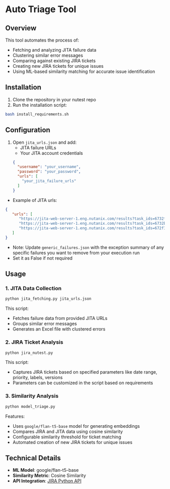 # Auto Triage Tool

## Overview

This tool automates the process of:
- Fetching and analyzing JITA failure data
- Clustering similar error messages
- Comparing against existing JIRA tickets
- Creating new JIRA tickets for unique issues
- Using ML-based similarity matching for accurate issue identification

## Installation

1. Clone the repository in your nutest repo
2. Run the installation script:
```bash
bash install_requirements.sh
```

## Configuration

1. Open `jita_urls.json` and add:
   - JITA failure URLs
   - Your JITA account credentials
   ```json
   {
     "username": "your_username",
     "password": "your_password",
     "urls": [
       "your_jita_failure_urls"
     ]
   }
   ```

  - Example of JITA urls: 
  ```json
  {
     "urls": [
        "https://jita-web-server-1.eng.nutanix.com/results?task_ids=6732f3448e79ced0e93a67dc&active_tab=2&merge_tests=false",
        "https://jita-web-server-1.eng.nutanix.com/results?task_ids=6732bcfa8e79cec01c35e326&active_tab=2&merge_tests=false",
        "https://jita-web-server-1.eng.nutanix.com/results?task_ids=672f198a2bc0c41b29373495&active_tab=2&merge_tests=false"
     ]
  }
```
  - Note: Update `generic_failures.json` with the exception summary of any specific failures you want to remove from your execution run
  - Set it as False if not required
    
## Usage

### 1. JITA Data Collection
```bash
python jita_fetching.py jita_urls.json
```
This script:
- Fetches failure data from provided JITA URLs
- Groups similar error messages
- Generates an Excel file with clustered errors

### 2. JIRA Ticket Analysis
```bash
python jira_nutest.py
```
This script:
- Captures JIRA tickets based on specified parameters like date range, priority, labels, versions
- Parameters can be customized in the script based on requirements

### 3. Similarity Analysis
```bash
python model_triage.py
```
Features:
- Uses `google/flan-t5-base` model for generating embeddings
- Compares JIRA and JITA data using cosine similarity
- Configurable similarity threshold for ticket matching
- Automated creation of new JIRA tickets for unique issues

## Technical Details

- **ML Model**: google/flan-t5-base
- **Similarity Metric**: Cosine Similarity
- **API Integration**: [JIRA Python API](https://jira.readthedocs.io/api.html#jira.client.JIRA.status)


